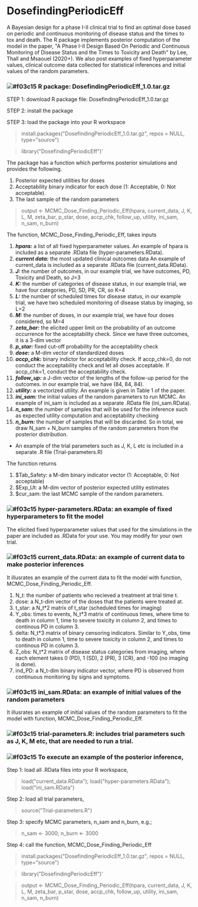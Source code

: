 # DosefindingPeriodicEff
A Bayesian design for a phase I-II clinical trial to find an optimal dose based on periodic and continuous monitoring of disease status and the times to tox and death.  The R package implements posterior computation of the model in the paper, "A Phase I-II Design Based On Periodic and Continuous Monitoring of Disease Status and the Times to Toxicity and Death" by Lee, Thall and Msaouel (2020+).  We also post examples of fixed hyperparameter values, clinical outcome data collected for statistical inferences and initial values of the random parameters.  


### ![#f03c15](https://placehold.it/15/f03c15/000000?text=+) R package: DosefindingPeriodicEff_1.0.tar.gz
STEP 1: download R package file: DosefindingPeriodicEff_1.0.tar.gz

STEP 2: install the package

STEP 3: load the package into your R workspace

> install.packages("DosefindingPeriodicEff_1.0.tar.gz", repos = NULL, type="source")

> library("DosefindingPeriodicEff")'


The package has a function which performs posterior simulations and provides the following.
1. Posterior expected utilities for doses
2. Acceptability binary indicator for each dose (1: Acceptable, 0: Not acceptable).
3. The last sample of the random parameters

> output <- MCMC_Dose_Finding_Periodic_Eff(hpara, current_data, J, K, L, M, zeta_bar, p_star, dose, accp_chk, follow_up, utility, ini_sam, n_sam, n_burn)

The function, MCMC_Dose_Finding_Periodic_Eff, takes inputs
1. ***hpara:*** a list of all fixed hyperparameter values. An example of hpara is included as a separate .RData file (hyper-parameters.RData).
2. ***current data:*** the most updated clinical outcomes data An example of current_data is included as a separate .RData file (current_data.RData).
3. ***J:*** the number of outcomes, in our example trial, we have outcomes, PD, Toxicity and Death, so J=3
4. ***K:*** the number of categories of disease status, in our example trial, we have four categories, PD, SD, PR, CR, so K=4
5. ***L:*** the number of scheduled times for disease status, in our example trial, we have two scheduled monitoring of disease status by imaging, so L=2
6. ***M:*** the number of doses, in our example trial, we have four doses considered, so M=4
7. ***zeta_bar:*** the elicited upper limit on the probability of an outcome occurrence for the acceptability check.  Since we have three outcomes, it is a 3-dim vector
8. ***p_star:*** fixed cut-off probability for the acceptability check
9. ***dose:*** a M-dim vector of standardized doses
10. ***accp_chk:*** binary indictor for acceptability check.  If accp_chk=0, do not conduct the acceptability check and let all doses acceptable. If accp_chk=1, conduct the acceptability check.
11. ***follow_up:*** a J-dim vector of the lengths of the follow-up period for the outcomes. in our example trial, we have (84, 84, 84).
12. ***utility:*** a vectorized utility.  An example is given in Table 1 of the paper. 
13. ***ini_sam:*** the initial values of the random parameters to run MCMC. An example of ini_sam is included as a separate .RData file (ini_sam.RData).
14. ***n_sam:*** the number of samples that will be used for the inference such as expected utility computation and acceptability checking
15. ***n_burn:*** the number of samples that will be discarded.  So in total, we draw N_sam + N_burn samples of the random parameters from the posterior distribution.

- An example of the trial parameters such as J, K, L etc is included in a separate .R file (Trial-parameters.R)

The function returns
1. $Tab_Safety: a M-dim binary indicator vector (1: Acceptable, 0: Not acceptable)
2. $Exp_Ut: a M-dim vector of posterior expected utility estimates
3. $cur_sam: the last MCMC sample of the random parameters.


### ![#f03c15](https://placehold.it/15/f03c15/000000?text=+) hyper-parameters.RData: an example of fixed hyperparameters to fit the model
The elicited fixed hyperparameter values that used for the simulations in the paper are included as .RData for your use.  You may modify for your own trial.

### ![#f03c15](https://placehold.it/15/f03c15/000000?text=+) current_data.RData: an example of current data to make posterior inferences
It illusrates an example of the current data to fit the model with function, MCMC_Dose_Finding_Periodic_Eff. 
1. N_t: the number of patients who recieved a treatment at trial time t.
2. dose: a N_t-dim vector of the doses that the patients were treated at.
3. t_star: a N_t*2 matrix of t_star (scheduled times for imaging)
4. Y_obs: times to events, N_t*3 matrix of continuous times, where time to death in column 1, time to severe toxicity in column 2, and times to continous PD in column 3.
5. delta: N_t*3 matrix of binary censoring indicators. Similar to Y_obs, time to death in column 1, time to severe toxicity in column 2, and times to continous PD in column 3.
6. Z_obs: N_t*2 matrix of disease status categories from imaging, where each element takes 0 (PD), 1 (SD), 2 (PR), 3 (CR), and -100 (no imaging is done).
7. ind_PD: a N_t-dim binary indicator vector, where PD is observed from continuous monitoring by signs and symptoms.  


### ![#f03c15](https://placehold.it/15/f03c15/000000?text=+) ini_sam.RData: an example of initial values of the random parameters
It illusrates an example of initial values of the random parameters to fit the model with function, MCMC_Dose_Finding_Periodic_Eff. 

### ![#f03c15](https://placehold.it/15/f03c15/000000?text=+) trial-parameters.R: includes trial parameters such as J, K, M etc, that are needed to run a trial.


### ![#f03c15](https://placehold.it/15/f03c15/000000?text=+)  To execute an example of the posterior inference, 

Step 1: load all .RData files into your R workspace, 

> load("current_data.RData"); load("hyper-parameters.RData"); load("ini_sam.RData")

Step 2: load all trial parameters, 

> source("Trial-parameters.R")

Step 3: specify MCMC parameters, n_sam and n_burn, e.g.;

> n_sam <- 3000; n_burn <- 3000

Step 4: call the function, MCMC_Dose_Finding_Periodic_Eff  

> install.packages("DosefindingPeriodicEff_1.0.tar.gz", repos = NULL, type="source")

> library("DosefindingPeriodicEff")'

> output <- MCMC_Dose_Finding_Periodic_Eff(hpara, current_data, J, K, L, M, zeta_bar, p_star, dose, accp_chk, follow_up, utility, ini_sam, n_sam, n_burn)
